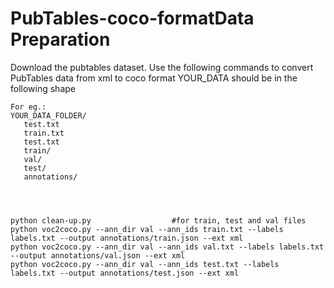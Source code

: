 # PubTables-coco-formatData Preparation

   Download the pubtables dataset. Use the following commands to convert PubTables data from xml to coco format
   YOUR_DATA should be in the following shape 
   
   
   
    For eg.:
    YOUR_DATA_FOLDER/
       test.txt
       train.txt
       test.txt
       train/
       val/
       test/ 
       annotations/
       
       
       
       
    python clean-up.py                  #for train, test and val files
    python voc2coco.py --ann_dir val --ann_ids train.txt --labels labels.txt --output annotations/train.json --ext xml
    python voc2coco.py --ann_dir val --ann_ids val.txt --labels labels.txt --output annotations/val.json --ext xml
    python voc2coco.py --ann_dir val --ann_ids test.txt --labels labels.txt --output annotations/test.json --ext xml
 
